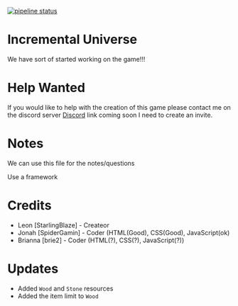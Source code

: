 [![pipeline status](https://gitlab.com/SpiderGamin/Incremental-Universe/badges/master/pipeline.svg)](https://gitlab.com/SpiderGamin/Incremental-Universe/commits/master)
# Incremental Universe
We have sort of started working on the game!!!

# Help Wanted
If you would like to help with the creation of this game please contact me on the discord server
[Discord]() link coming soon I need to create an invite.

# Notes
We can use this file for the notes/questions


Use a framework

# Credits
* Leon [StarlingBlaze] - Createor
* Jonah [SpiderGamin] - Coder (HTML(Good), CSS(Good), JavaScript(ok)
* Brianna [brie2] - Coder (HTML(?), CSS(?), JavaScript(?))

# Updates
* Added `Wood` and `Stone` resources
* Added the item limit to `Wood`
